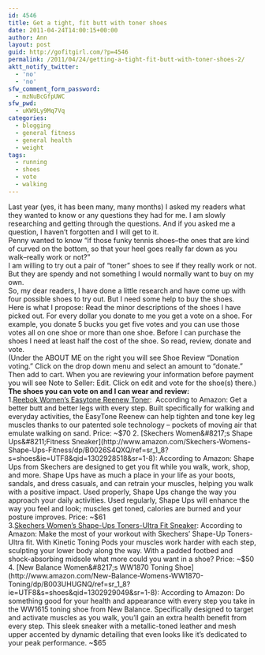 ```yaml
---
id: 4546
title: Get a tight, fit butt with toner shoes
date: 2011-04-24T14:00:15+00:00
author: Ann
layout: post
guid: http://gofitgirl.com/?p=4546
permalink: /2011/04/24/getting-a-tight-fit-butt-with-toner-shoes-2/
aktt_notify_twitter:
  - 'no'
  - 'no'
sfw_comment_form_password:
  - mzNuBcGfpUWC
sfw_pwd:
  - uKW9Ly9Mq7Vq
categories:
  - blogging
  - general fitness
  - general health
  - weight
tags:
  - running
  - shoes
  - vote
  - walking
---
```

Last year (yes, it has been many, many months) I asked my readers what they wanted to know or any questions they had for me. I am slowly researching and getting through the questions. And if you asked me a question, I haven&#8217;t forgotten and I will get to it.  
Penny wanted to know &#8220;if those funky tennis shoes&#8211;the ones that are kind of curved on the bottom, so that your heel goes really far down as you walk&#8211;really work or not?&#8221;  
I am willing to try out a pair of &#8220;toner&#8221; shoes to see if they really work or not. But they are spendy and not something I would normally want to buy on my own.  
So, my dear readers, I have done a little research and have come up with four possible shoes to try out. But I need some help to buy the shoes.  
Here is what I propose: Read the minor descriptions of the shoes I have picked out. For every dollar you donate to me you get a vote on a shoe. For example, you donate 5 bucks you get five votes and you can use those votes all on one shoe or more than one shoe. Before I can purchase the shoes I need at least half the cost of the shoe. So read, review, donate and vote.  
(Under the ABOUT ME on the right you will see Shoe Review &#8220;Donation voting.&#8221; Click on the drop down menu and select an amount to &#8220;donate.&#8221; Then add to cart. When you are reviewing your information before payment you will see Note to Seller: Edit. Click on edit and vote for the shoe(s) there.)  
**The shoes you can vote on and I can wear and review:**  
1.[Reebok Women&#8217;s Easytone Reenew Toner](http://www.amazon.com/Reebok-Womens-Easytone-Reenew-Toner/dp/B003HKRN2I/ref=pd_sbs_shoe_2):  According to Amazon: Get a better butt and better legs with every step. Built specifically for walking and everyday activities, the EasyTone Reenew can help tighten and tone key leg muscles thanks to our patented sole technology – pockets of moving air that emulate walking on sand. Price: ~$70  
2. [Skechers Women&#8217;s Shape Ups&#8211;Fitness Sneaker](http://www.amazon.com/Skechers-Womens-Shape-Ups-Fitness/dp/B0026S4QXQ/ref=sr_1_8?s=shoes&ie=UTF8&qid=1302928518&sr=1-8): According to Amazon: Shape Ups from Skechers are designed to get you fit while you walk, work, shop, and more. Shape Ups have as much a place in your life as your boots, sandals, and dress casuals, and can retrain your muscles, helping you walk with a positive impact. Used properly, Shape Ups change the way you approach your daily activities. Used regularly, Shape Ups will enhance the way you feel and look; muscles get toned, calories are burned and your posture improves. Price: ~$61  
3.[Skechers Women&#8217;s Shape-Ups Toners-Ultra Fit Sneaker](http://www.amazon.com/Skechers-Womens-Shape-Ups-Toners-Ultra-Sneaker/dp/B003URS4DA/ref=sr_1_1?s=shoes&ie=UTF8&qid=1302928697&sr=1-1): According to Amazon: Make the most of your workout with Skechers&#8217; Shape-Up Toners-Ultra fit. With Kinetic Toning Pods your muscles work harder with each step, sculpting your lower body along the way. With a padded footbed and shock-absorbing midsole what more could you want in a shoe? Price: ~$50  
4. [New Balance Women&#8217;s WW1870 Toning Shoe](http://www.amazon.com/New-Balance-Womens-WW1870-Toning/dp/B003UHUGNQ/ref=sr_1_8?ie=UTF8&s=shoes&qid=1302929049&sr=1-8): According to Amazon: Do something good for your health and appearance with every step you take in the WW1615 toning shoe from New Balance. Specifically designed to target and activate muscles as you walk, you’ll gain an extra health benefit from every step. This sleek sneaker with a metallic-toned leather and mesh upper accented by dynamic detailing that even looks like it’s dedicated to your peak performance. ~$65  
&nbsp;